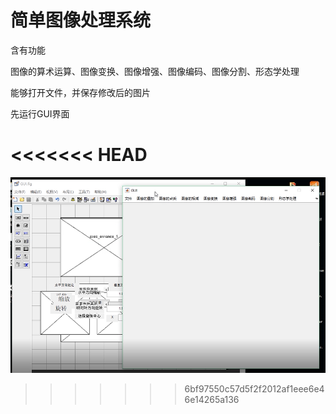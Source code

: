 # 简单图像处理系统

含有功能 

图像的算术运算、图像变换、图像增强、图像编码、图像分割、形态学处理

能够打开文件，并保存修改后的图片

先运行GUI界面

<<<<<<< HEAD
=======
![1590660138922](pic.png)
>>>>>>> 6bf97550c57d5f2f2012af1eee6e46e14265a136
